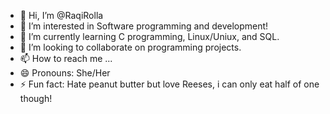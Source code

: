 - 👋 Hi, I’m @RaqiRolla
- 👀 I’m interested in Software programming and development!
- 🌱 I’m currently learning C programming, Linux/Uniux, and SQL.
- 💞️ I’m looking to collaborate on programming projects.
- 📫 How to reach me ...
- 😄 Pronouns: She/Her
- ⚡ Fun fact: Hate peanut butter but love Reeses, i can only eat half of one though!

<!---
RaqiRolla/RaqiRolla is a ✨ special ✨ repository because its `README.md` (this file) appears on your GitHub profile.
You can click the Preview link to take a look at your changes.
--->
